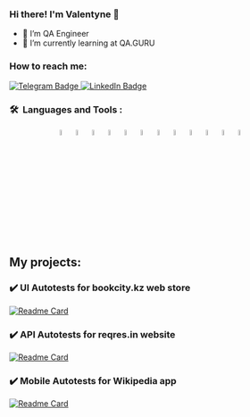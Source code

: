 ### Hi there! I'm Valentyne 👋
- 🔭 I’m QA Engineer
- 🌱 I’m currently learning at QA.GURU

### How to reach me:

  <a href="https://t.me/Almer_Kiuze">
    <img src="https://img.shields.io/badge/Telegram-blue?style=for-the-badge&logo=telegram&logoColor=white" alt="Telegram Badge"/>
  </a>
      
  <a href="https://www.linkedin.com/in/valentyne-goncharov-843a59213/">
    <img src="https://img.shields.io/badge/LinkedIn-blue?style=for-the-badge&logo=linkedin&logoColor=white" alt="LinkedIn Badge">
  </a>

 ### 🛠 &nbsp;Languages and Tools :

<p  align="center"> 

<img width="5%" title="Java" src="media/icons/Java.svg">
<img width="5%" title="Selenoid" src="media/icons/Selenoid.svg">
<img width="5%" title="Selenide" src="media/icons/Selenide.svg">
<img width="5%" title="Gradle" src="media/icons/Gradle.svg">
<img width="5%" title="Junit5" src="media/icons/Junit5.svg">
<img width="5%" title="Allure Report" src="media/icons/Allure.svg">
<img width="5%" title="Allure TestOps" src="media/icons/Allure_TO.svg">
<img width="5%" title="Jenkins" src="media/icons/Jenkins.svg">
<img width="5%" title="Appium" src="media/icons/Appium.svg">
<img width="5%" title="Browserstack" src="media/icons/Browserstack.svg">
<img width="5%" title="RestAssured" src="media/icons/RestAssured.svg">
<img width="5%" title="Jira" src="media/icons/Jira.svg">

</p>

 ## My projects:
### :heavy_check_mark: UI Autotests for bookcity.kz web store
[![Readme Card](https://github-readme-stats.vercel.app/api/pin/?username=valgoncharov&repo=final_project_ui)](https://github.com/valgoncharov/final_project_ui)

### :heavy_check_mark: API Autotests for reqres.in website
[![Readme Card](https://github-readme-stats.vercel.app/api/pin/?username=valgoncharov&repo=final_project_api)](https://github.com/valgoncharov/final_project_api)

### :heavy_check_mark: Mobile Autotests for Wikipedia app
[![Readme Card](https://github-readme-stats.vercel.app/api/pin/?username=valgoncharov&repo=final_project_mobile)](https://github.com/valgoncharovB/final_project_mobile)
